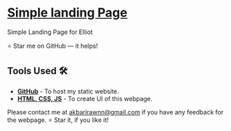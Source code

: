 # <a href="" target="_blank">Simple landing Page</a>
<p align="justify">Simple Landing Page for Elliot</p>

:star: Star me on GitHub — it helps!

## Tools Used 🛠️
* [<b>GitHub</b>](https://github.com/) - To host my static website.
* [<b>HTML, CSS, JS</b>](https://www.w3schools.com/css/default.asp) - To create UI of this webpage.

Please contact me at akbarirawnn@gmail.com if you have any feedback for the webpage. :star: Star it, if you like it!
